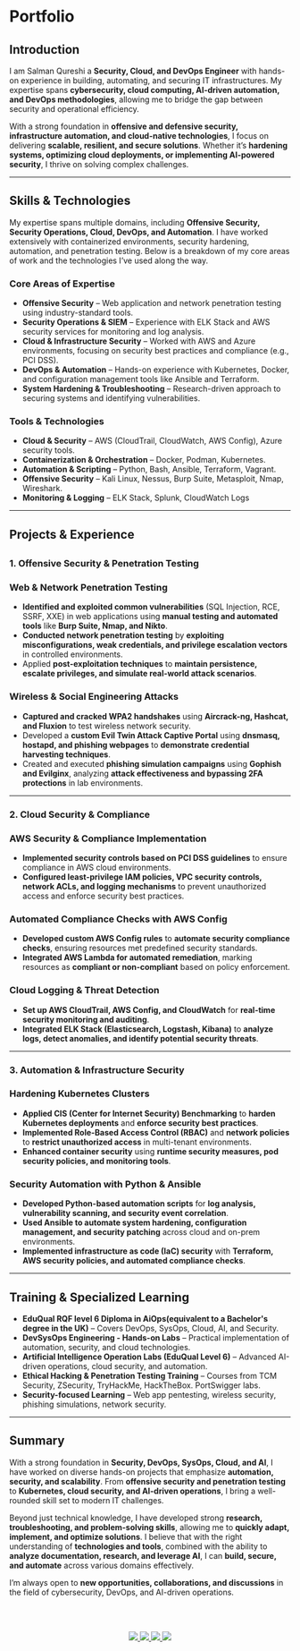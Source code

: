 # Portfolio
## **Introduction**

I am Salman Qureshi a **Security, Cloud, and DevOps Engineer** with hands-on experience in building, automating, and securing IT infrastructures. My expertise spans **cybersecurity, cloud computing, AI-driven automation, and DevOps methodologies**, allowing me to bridge the gap between security and operational efficiency.

With a strong foundation in **offensive and defensive security, infrastructure automation, and cloud-native technologies**, I focus on delivering **scalable, resilient, and secure solutions**. Whether it’s **hardening systems, optimizing cloud deployments, or implementing AI-powered security**, I thrive on solving complex challenges.

---

## Skills & Technologies

My expertise spans multiple domains, including **Offensive Security, Security Operations, Cloud, DevOps, and Automation**. I have worked extensively with containerized environments, security hardening, automation, and penetration testing. Below is a breakdown of my core areas of work and the technologies I’ve used along the way.

### **Core Areas of Expertise**

- **Offensive Security** – Web application and network penetration testing using industry-standard tools.
- **Security Operations & SIEM** – Experience with ELK Stack and AWS security services for monitoring and log analysis.
- **Cloud & Infrastructure Security** – Worked with AWS and Azure environments, focusing on security best practices and compliance (e.g., PCI DSS).
- **DevOps & Automation** – Hands-on experience with Kubernetes, Docker, and configuration management tools like Ansible and Terraform.
- **System Hardening & Troubleshooting** – Research-driven approach to securing systems and identifying vulnerabilities.

### **Tools & Technologies**

- **Cloud & Security** – AWS (CloudTrail, CloudWatch, AWS Config), Azure security tools.
- **Containerization & Orchestration** – Docker, Podman, Kubernetes.
- **Automation & Scripting** – Python, Bash, Ansible, Terraform, Vagrant.
- **Offensive Security** – Kali Linux, Nessus, Burp Suite, Metasploit, Nmap, Wireshark.
- **Monitoring & Logging** – ELK Stack, Splunk, CloudWatch Logs

---

## 

## **Projects & Experience**

## 

### **1. Offensive Security & Penetration Testing**

### **Web & Network Penetration Testing**

- **Identified and exploited common vulnerabilities** (SQL Injection, RCE, SSRF, XXE) in web applications using **manual testing and automated tools** like **Burp Suite, Nmap, and Nikto**.
- **Conducted network penetration testing** by **exploiting misconfigurations, weak credentials, and privilege escalation vectors** in controlled environments.
- Applied **post-exploitation techniques** to **maintain persistence, escalate privileges, and simulate real-world attack scenarios**.

### **Wireless & Social Engineering Attacks**

- **Captured and cracked WPA2 handshakes** using **Aircrack-ng, Hashcat, and Fluxion** to test wireless network security.
- Developed a **custom Evil Twin Attack Captive Portal** using **dnsmasq, hostapd, and phishing webpages** to **demonstrate credential harvesting techniques**.
- Created and executed **phishing simulation campaigns** using **Gophish and Evilginx**, analyzing **attack effectiveness and bypassing 2FA protections** in lab environments.

---

### **2. Cloud Security & Compliance**

### **AWS Security & Compliance Implementation**

- **Implemented security controls based on PCI DSS guidelines** to ensure compliance in AWS cloud environments.
- **Configured least-privilege IAM policies, VPC security controls, network ACLs, and logging mechanisms** to prevent unauthorized access and enforce security best practices.

### **Automated Compliance Checks with AWS Config**

- **Developed custom AWS Config rules** to **automate security compliance checks**, ensuring resources met predefined security standards.
- **Integrated AWS Lambda for automated remediation**, marking resources as **compliant or non-compliant** based on policy enforcement.

### **Cloud Logging & Threat Detection**

- **Set up AWS CloudTrail, AWS Config, and CloudWatch** for **real-time security monitoring and auditing**.
- **Integrated ELK Stack (Elasticsearch, Logstash, Kibana)** to **analyze logs, detect anomalies, and identify potential security threats**.

---

### **3. Automation & Infrastructure Security**

### **Hardening Kubernetes Clusters**

- **Applied CIS (Center for Internet Security) Benchmarking** to **harden Kubernetes deployments** and **enforce security best practices**.
- **Implemented Role-Based Access Control (RBAC)** and **network policies** to **restrict unauthorized access** in multi-tenant environments.
- **Enhanced container security** using **runtime security measures, pod security policies, and monitoring tools**.

### **Security Automation with Python & Ansible**

- **Developed Python-based automation scripts** for **log analysis, vulnerability scanning, and security event correlation**.
- **Used Ansible to automate system hardening, configuration management, and security patching** across cloud and on-prem environments.
- **Implemented infrastructure as code (IaC) security** with **Terraform, AWS security policies, and automated compliance checks**.

---

### 

## **Training & Specialized Learning**

- **EduQual RQF level 6 Diploma in AiOps(equivalent to a Bachelor's degree in the UK)** – Covers DevOps, SysOps, Cloud, AI, and Security.
- **DevSysOps Engineering - Hands-on Labs** – Practical implementation of automation, security, and cloud technologies.
- **Artificial Intelligence Operation Labs (EduQual Level 6)** – Advanced AI-driven operations, cloud security, and automation.
- **Ethical Hacking & Penetration Testing Training** – Courses from TCM Security, ZSecurity, TryHackMe, HackTheBox. PortSwigger labs.
- **Security-focused Learning** – Web app pentesting, wireless security, phishing simulations, network security.

---

### 

## **Summary**

With a strong foundation in **Security, DevOps, SysOps, Cloud, and AI**, I have worked on diverse hands-on projects that emphasize **automation, security, and scalability**. From **offensive security and penetration testing** to **Kubernetes, cloud security, and AI-driven operations**, I bring a well-rounded skill set to modern IT challenges.

Beyond just technical knowledge, I have developed strong **research, troubleshooting, and problem-solving skills**, allowing me to **quickly adapt, implement, and optimize solutions**. I believe that with the right understanding of **technologies and tools**, combined with the ability to **analyze documentation, research, and leverage AI**, I can **build, secure, and automate** across various domains effectively.

I’m always open to **new opportunities, collaborations, and discussions** in the field of cybersecurity, DevOps, and AI-driven operations.

<br><br>

<p align="center">
  <a href="https://www.linkedin.com/in/salman-qureshi-4aa41a247"><img src="https://img.shields.io/badge/LinkedIn-Salman_Qureshi-0077B5?style=for-the-badge&logo=linkedin&logoColor=white"/>    </a>
  <a href="mailto:salmanalqureshi97@gmail.com"><img src="https://img.shields.io/badge/Gmail-Send_Message-D14836?style=for-the-badge&logo=gmail&logoColor=white"/>    </a>
  <a href="https://github.com/Salman-Qurayshi"><img src="https://img.shields.io/badge/GitHub-Salman_Qurayshi-000?style=for-the-badge&logo=github&logoColor=white"/>    </a>
  <a href="https://rattle-syringa-129.notion.site/ebd/2193e043159d8014b424cd5a359ce775"><img src="https://img.shields.io/badge/Notion_Clean_Notes-000000?style=for-the-badge&logo=notion&logoColor=white"/>    </a>
</p>

